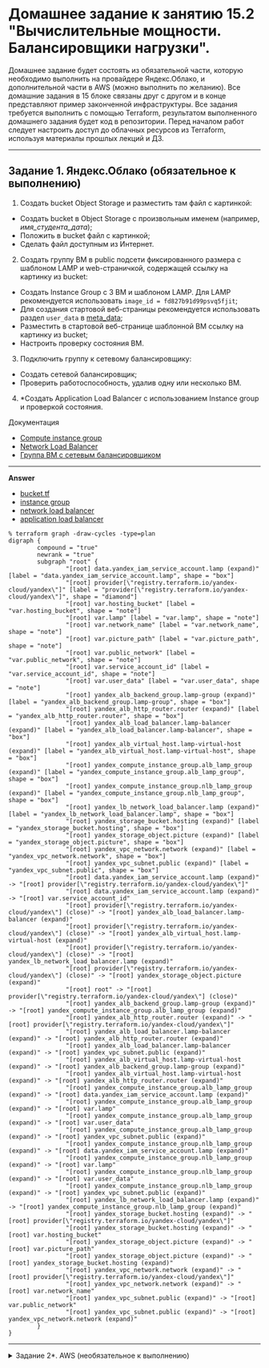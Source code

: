 # Домашнее задание к занятию 15.2 "Вычислительные мощности. Балансировщики нагрузки".
Домашнее задание будет состоять из обязательной части, которую необходимо выполнить на провайдере Яндекс.Облако, и дополнительной части в AWS (можно выполнить по желанию). Все домашние задания в 15 блоке связаны друг с другом и в конце представляют пример законченной инфраструктуры.
Все задания требуется выполнить с помощью Terraform, результатом выполненного домашнего задания будет код в репозитории. Перед началом работ следует настроить доступ до облачных ресурсов из Terraform, используя материалы прошлых лекций и ДЗ.

---
## Задание 1. Яндекс.Облако (обязательное к выполнению)

1. Создать bucket Object Storage и разместить там файл с картинкой:
- Создать bucket в Object Storage с произвольным именем (например, _имя_студента_дата_);
- Положить в bucket файл с картинкой;
- Сделать файл доступным из Интернет.
2. Создать группу ВМ в public подсети фиксированного размера с шаблоном LAMP и web-страничкой, содержащей ссылку на картинку из bucket:
- Создать Instance Group с 3 ВМ и шаблоном LAMP. Для LAMP рекомендуется использовать `image_id = fd827b91d99psvq5fjit`;
- Для создания стартовой веб-страницы рекомендуется использовать раздел `user_data` в [meta_data](https://cloud.yandex.ru/docs/compute/concepts/vm-metadata);
- Разместить в стартовой веб-странице шаблонной ВМ ссылку на картинку из bucket;
- Настроить проверку состояния ВМ.
3. Подключить группу к сетевому балансировщику:
- Создать сетевой балансировщик;
- Проверить работоспособность, удалив одну или несколько ВМ.
4. *Создать Application Load Balancer с использованием Instance group и проверкой состояния.

Документация
- [Compute instance group](https://registry.terraform.io/providers/yandex-cloud/yandex/latest/docs/resources/compute_instance_group)
- [Network Load Balancer](https://registry.terraform.io/providers/yandex-cloud/yandex/latest/docs/resources/lb_network_load_balancer)
- [Группа ВМ с сетевым балансировщиком](https://cloud.yandex.ru/docs/compute/operations/instance-groups/create-with-balancer)
---

**Answer**

- [bucket.tf](assets/bucket.tf)
- [instance group](assets/nlb-instance-group.tf)
- [network load balancer](assets/nlb.tf)
- [application load balancer](assets/alb.tf)

```console
% terraform graph -draw-cycles -type=plan
digraph {
        compound = "true"
        newrank = "true"
        subgraph "root" {
                "[root] data.yandex_iam_service_account.lamp (expand)" [label = "data.yandex_iam_service_account.lamp", shape = "box"]
                "[root] provider[\"registry.terraform.io/yandex-cloud/yandex\"]" [label = "provider[\"registry.terraform.io/yandex-cloud/yandex\"]", shape = "diamond"]
                "[root] var.hosting_bucket" [label = "var.hosting_bucket", shape = "note"]
                "[root] var.lamp" [label = "var.lamp", shape = "note"]
                "[root] var.network_name" [label = "var.network_name", shape = "note"]
                "[root] var.picture_path" [label = "var.picture_path", shape = "note"]
                "[root] var.public_network" [label = "var.public_network", shape = "note"]
                "[root] var.service_account_id" [label = "var.service_account_id", shape = "note"]
                "[root] var.user_data" [label = "var.user_data", shape = "note"]
                "[root] yandex_alb_backend_group.lamp-group (expand)" [label = "yandex_alb_backend_group.lamp-group", shape = "box"]
                "[root] yandex_alb_http_router.router (expand)" [label = "yandex_alb_http_router.router", shape = "box"]
                "[root] yandex_alb_load_balancer.lamp-balancer (expand)" [label = "yandex_alb_load_balancer.lamp-balancer", shape = "box"]
                "[root] yandex_alb_virtual_host.lamp-virtual-host (expand)" [label = "yandex_alb_virtual_host.lamp-virtual-host", shape = "box"]
                "[root] yandex_compute_instance_group.alb_lamp_group (expand)" [label = "yandex_compute_instance_group.alb_lamp_group", shape = "box"]
                "[root] yandex_compute_instance_group.nlb_lamp_group (expand)" [label = "yandex_compute_instance_group.nlb_lamp_group", shape = "box"]
                "[root] yandex_lb_network_load_balancer.lamp (expand)" [label = "yandex_lb_network_load_balancer.lamp", shape = "box"]
                "[root] yandex_storage_bucket.hosting (expand)" [label = "yandex_storage_bucket.hosting", shape = "box"]
                "[root] yandex_storage_object.picture (expand)" [label = "yandex_storage_object.picture", shape = "box"]
                "[root] yandex_vpc_network.network (expand)" [label = "yandex_vpc_network.network", shape = "box"]
                "[root] yandex_vpc_subnet.public (expand)" [label = "yandex_vpc_subnet.public", shape = "box"]
                "[root] data.yandex_iam_service_account.lamp (expand)" -> "[root] provider[\"registry.terraform.io/yandex-cloud/yandex\"]"
                "[root] data.yandex_iam_service_account.lamp (expand)" -> "[root] var.service_account_id"
                "[root] provider[\"registry.terraform.io/yandex-cloud/yandex\"] (close)" -> "[root] yandex_alb_load_balancer.lamp-balancer (expand)"
                "[root] provider[\"registry.terraform.io/yandex-cloud/yandex\"] (close)" -> "[root] yandex_alb_virtual_host.lamp-virtual-host (expand)"
                "[root] provider[\"registry.terraform.io/yandex-cloud/yandex\"] (close)" -> "[root] yandex_lb_network_load_balancer.lamp (expand)"
                "[root] provider[\"registry.terraform.io/yandex-cloud/yandex\"] (close)" -> "[root] yandex_storage_object.picture (expand)"
                "[root] root" -> "[root] provider[\"registry.terraform.io/yandex-cloud/yandex\"] (close)"
                "[root] yandex_alb_backend_group.lamp-group (expand)" -> "[root] yandex_compute_instance_group.alb_lamp_group (expand)"
                "[root] yandex_alb_http_router.router (expand)" -> "[root] provider[\"registry.terraform.io/yandex-cloud/yandex\"]"
                "[root] yandex_alb_load_balancer.lamp-balancer (expand)" -> "[root] yandex_alb_http_router.router (expand)"
                "[root] yandex_alb_load_balancer.lamp-balancer (expand)" -> "[root] yandex_vpc_subnet.public (expand)"
                "[root] yandex_alb_virtual_host.lamp-virtual-host (expand)" -> "[root] yandex_alb_backend_group.lamp-group (expand)"
                "[root] yandex_alb_virtual_host.lamp-virtual-host (expand)" -> "[root] yandex_alb_http_router.router (expand)"
                "[root] yandex_compute_instance_group.alb_lamp_group (expand)" -> "[root] data.yandex_iam_service_account.lamp (expand)"
                "[root] yandex_compute_instance_group.alb_lamp_group (expand)" -> "[root] var.lamp"
                "[root] yandex_compute_instance_group.alb_lamp_group (expand)" -> "[root] var.user_data"
                "[root] yandex_compute_instance_group.alb_lamp_group (expand)" -> "[root] yandex_vpc_subnet.public (expand)"
                "[root] yandex_compute_instance_group.nlb_lamp_group (expand)" -> "[root] data.yandex_iam_service_account.lamp (expand)"
                "[root] yandex_compute_instance_group.nlb_lamp_group (expand)" -> "[root] var.lamp"
                "[root] yandex_compute_instance_group.nlb_lamp_group (expand)" -> "[root] var.user_data"
                "[root] yandex_compute_instance_group.nlb_lamp_group (expand)" -> "[root] yandex_vpc_subnet.public (expand)"
                "[root] yandex_lb_network_load_balancer.lamp (expand)" -> "[root] yandex_compute_instance_group.nlb_lamp_group (expand)"
                "[root] yandex_storage_bucket.hosting (expand)" -> "[root] provider[\"registry.terraform.io/yandex-cloud/yandex\"]"
                "[root] yandex_storage_bucket.hosting (expand)" -> "[root] var.hosting_bucket"
                "[root] yandex_storage_object.picture (expand)" -> "[root] var.picture_path"
                "[root] yandex_storage_object.picture (expand)" -> "[root] yandex_storage_bucket.hosting (expand)"
                "[root] yandex_vpc_network.network (expand)" -> "[root] provider[\"registry.terraform.io/yandex-cloud/yandex\"]"
                "[root] yandex_vpc_network.network (expand)" -> "[root] var.network_name"
                "[root] yandex_vpc_subnet.public (expand)" -> "[root] var.public_network"
                "[root] yandex_vpc_subnet.public (expand)" -> "[root] yandex_vpc_network.network (expand)"
        }
}
```

---

<details>
<summary>Задание 2*. AWS (необязательное к выполнению)</summary>
## Задание 2*. AWS (необязательное к выполнению)

Используя конфигурации, выполненные в рамках ДЗ на предыдущем занятии, добавить к Production like сети Autoscaling group из 3 EC2-инстансов с  автоматической установкой web-сервера в private домен.

1. Создать bucket S3 и разместить там файл с картинкой:
- Создать bucket в S3 с произвольным именем (например, _имя_студента_дата_);
- Положить в bucket файл с картинкой;
- Сделать доступным из Интернета.
2. Сделать Launch configurations с использованием bootstrap скрипта с созданием веб-странички на которой будет ссылка на картинку в S3. 
3. Загрузить 3 ЕС2-инстанса и настроить LB с помощью Autoscaling Group.

Resource terraform
- [S3 bucket](https://registry.terraform.io/providers/hashicorp/aws/latest/docs/resources/s3_bucket)
- [Launch Template](https://registry.terraform.io/providers/hashicorp/aws/latest/docs/resources/launch_template)
- [Autoscaling group](https://registry.terraform.io/providers/hashicorp/aws/latest/docs/resources/autoscaling_group)
- [Launch configuration](https://registry.terraform.io/providers/hashicorp/aws/latest/docs/resources/launch_configuration)

Пример bootstrap-скрипта:
```
#!/bin/bash
yum install httpd -y
service httpd start
chkconfig httpd on
cd /var/www/html
echo "<html><h1>My cool web-server</h1></html>" > index.html
```

</details>